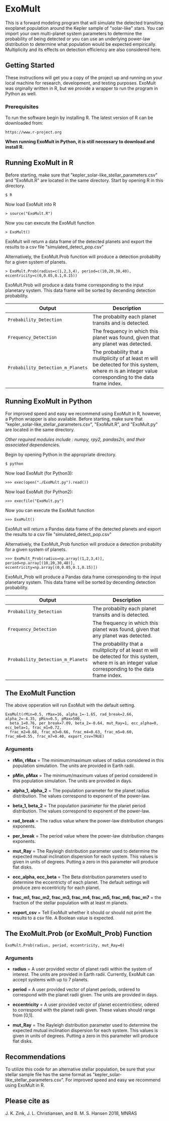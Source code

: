 # ExoMult
This is a forward modeling program that will simulate the detected transiting exoplanet population around the Kepler sample of "solar-like" stars. You can import your own multi-planet system parameters to determine the probability of being detected or you can use an underlying power-law distribution to determine what population would be expected empirically. Multiplicity and its effects on detection efficiency are also considered here.


## Getting Started

These instructions will get you a copy of the project up and running on your local machine for research, development, and testing purposes. ExoMult was orginally written in R, but we provide a wrapper to run the program in Python as well. 


### Prerequisites

To run the software begin by installing R. The latest version of R can be downloaded from:
```
https://www.r-project.org
```
**When running ExoMult in Python, it is still necessary to download and install R.**  


## Running ExoMult in R

Before starting, make sure that "kepler_solar-like_stellar_parameters.csv" and "ExoMult.R" are located in the same directory. Start by opening R in this directory.

```
$ R
```
Now load ExoMult into R
```
> source("ExoMult.R")
```
Now you can execute the ExoMult function
```
> ExoMult()
```
ExoMult will return a data frame of the detected planets and export the results to a csv file "simulated_detect_pop.csv"

Alternatively, the ExoMult.Prob function will produce a detection probabilty for a given system of planets.
```
> ExoMult.Prob(radius=c(1,2,3,4), period=c(10,20,30,40), eccentricity=c(0,0.05,0.1,0.15))
```

ExoMult.Prob will produce a data frame corresponding to the input planetary system. This data frame will be sorted by decending detection probability. 

| Output | Description |
| --- | --- |
| `Probability_Detection` | The probabilty each planet transits and is detected. |
| `Frequency_Detection` | The frequency in which this planet was found, given that any planet was detected. |
| `Probability_Detection_m_Planets` | The probability that a mulitplicity of at least m will be detected for this system, where m is an integer value corresponding to the data frame index.  |


## Running ExoMult in Python

For improved speed and easy we recommend using ExoMult in R, however, a Python wrapper is also available. Before starting, make sure that "kepler_solar-like_stellar_parameters.csv", "ExoMult.R", and "ExoMult.py" are located in the same directory. 

*Other required modules include : numpy, rpy2, pandas2ri, and their associated dependencies.*

Begin by opening Python in the appropriate directory.
```
$ python
```
Now load ExoMult (for Python3):
```
>>> exec(open("./ExoMult.py").read())
```
Now load ExoMult (for Python2):
```
>>> execfile("ExoMult.py")
```
Now you can execute the ExoMult function
```
>>> ExoMult()
```
ExoMult will return a Pandas data frame of the detected planets and export the results to a csv file "simulated_detect_pop.csv"

Alternatively, the ExoMult_Prob function will produce a detection probabilty for a given system of planets.
```
>>> ExoMult_Prob(radius=np.array[(1,2,3,4)], period=np.array[(10,20,30,40)], eccentricity=np.array[(0,0.05,0.1,0.15)])
```

ExoMult_Prob will produce a Pandas data frame corresponding to the input planetary system. This data frame will be sorted by decending detection probability. 

| Output | Description |
| --- | --- |
| `Probability_Detection` | The probabilty each planet transits and is detected. |
| `Frequency_Detection` | The frequency in which this planet was found, given that any planet was detected. |
| `Probability_Detection_m_Planets` | The probability that a mulitplicity of at least m will be detected for this system, where m is an integer value corresponding to the data frame index.  |


## The ExoMult Function

The above opperation will run ExoMult with the default setting.
```
ExoMult(rMin=0.5, rMax=16, alpha_1=-1.65, rad_break=2.66, alpha_2=-4.35, pMin=0.5, pMax=500, 
  beta_1=0.76, per_break=7.09, beta_2=-0.64, mut_Ray=1, ecc_alpha=0, ecc_beta=1, frac_m1=0.72,
  frac_m2=0.68, frac_m3=0.66, frac_m4=0.63, frac_m5=0.60, frac_m6=0.55, frac_m7=0.40, export_csv=TRUE)
```
### Arguments

- **rMin, rMax** = The minimum/maximum values of radius considered in this population simulation. The units are provided in Earth radii.


- **pMin, pMax** = The minimum/maximum values of period considered in this population simulation. The units are provided in days.


- **alpha_1, alpha_2** = The population parameter for the planet radius distribution. The values correspond to exponent of the power-law.


- **beta_1, beta_2** = The population parameter for the planet period distribution. The values correspond to exponent of the power-law.


- **rad_break** = The radius value where the power-law distribution changes exponents.  


- **per_break** = The period value where the power-law distribution changes exponents.  


- **mut_Ray** = The Rayleigh distribution parameter used to determine the expected mutual inclination dispersion for each system. This values is given in units of degrees. Putting a zero in this parameter will produce flat disks. 


- **ecc_alpha, ecc_beta** = The Beta distribution parameters used to determine the eccentricty of each planet. The default settings will produce zero eccentricity for each planet.


- **frac_m1, frac_m2, frac_m3, frac_m4, frac_m5, frac_m6, frac_m7** = the fraction of the stellar population with at least m planets.


- **export_csv** = Tell ExoMult whether it should or should not print the results to a csv file. A Boolean value is expected. 


## The ExoMult.Prob (or ExoMult_Prob) Function

```
ExoMult.Prob(radius, period, eccentricity, mut_Ray=0)
```
### Arguments

- **radius** = A user provided vector of planet radii within the system of interest. The units are provided in Earth radii. Currently, ExoMult can accept systems with up to 7 planets.


- **period** = A user provided vector of planet periods, ordered to correspond with the planet radii given. The units are provided in days.

- **eccentricity** = A user provided vector of planet eccentricitiesr, odered to correspond with the planet radii given. These values should range from [0,1].


- **mut_Ray** = The Rayleigh distribution parameter used to determine the expected mutual inclination dispersion for each system. This values is given in units of degrees. Putting a zero in this parameter will produce flat disks.



## Recommendations

To utilize this code for an alternative stellar population, be sure that your stellar sample file has the same format as "kepler_solar-like_stellar_parameters.csv". For improved speed and easy we recommend using ExoMult in R.

## Please cite as
J. K. Zink, J. L. Christiansen, and  B. M. S. Hansen 2018, MNRAS 


